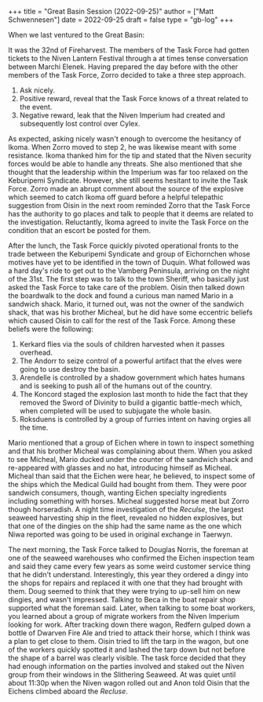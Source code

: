 +++
title = "Great Basin Session (2022-09-25)"
author = ["Matt Schwennesen"]
date = 2022-09-25
draft = false
type = "gb-log"
+++

When we last ventured to the Great Basin:

It was the 32nd of Fireharvest. The members of the Task Force had gotten tickets
to the Niven Lantern Festival through a at times tense conversation between
Marchi Elenek. Having prepared the day before with the
other members of the Task Force, Zorro decided to take a three step approach.

1.  Ask nicely.
2.  Positive reward, reveal that the Task Force knows of a threat related to the
    event.
3.  Negative reward, leak that the Niven Imperium had created and subsequently
    lost control over Cylex.

As expected, asking nicely wasn't enough to overcome the hesitancy of Ikoma.
When Zorro moved to step 2, he was likewise meant with some resistance. Ikoma
thanked him for the tip and stated that the Niven security forces would be able
to handle any threats. She also mentioned that she thought that the leadership
within the Imperium was far too relaxed on the Keburipemi Syndicate. However,
she still seems hesitant to invite the Task Force. Zorro made an abrupt comment
about the source of the explosive which seemed to catch Ikoma off guard before a
helpful telepathic suggestion from Oisin in the next room reminded Zorro that
the Task Force has the authority to go places and talk to people that it deems
are related to the investigation. Reluctantly, Ikoma agreed to invite the Task
Force on the condition that an escort be posted for them.

After the lunch, the Task Force quickly pivoted operational fronts to the trade
between the Keburipemi Syndicate and group of Eichornchen whose motives have yet
to be identified in the town of Duquin. What followed was a hard day's ride to
get out to the Vamberg Peninsula, arriving on the night of the 31st. The first
step was to talk to the town Sheriff, who basically just asked the Task Force to
take care of the problem. Oisin then talked down the boardwalk to the dock and
found a curious man named Mario in a sandwich shack. Mario, it turned out, was
not the owner of the sandwich shack, that was his brother Micheal, but he did
have some eccentric beliefs which caused Oisin to call for the rest of the Task
Force. Among these beliefs were the following:

1.  Kerkard flies via the souls of children harvested when it passes overhead.
2.  The Andorr to seize control of a powerful artifact
    that the elves were going to use destroy the basin.
3.  Arendelle is controlled by a shadow government which hates humans and is
    seeking to push all of the humans out of the country.
4.  The Koncord staged the explosion last month to hide the fact that they
    removed the Sword of Divinity to build a gigantic battle-mech which, when
    completed will be used to subjugate the whole basin.
5.  Roksduens is controlled by a group of furries intent on having orgies all
    the time.

Mario mentioned that a group of Eichen where in town to inspect something and
that his brother Micheal was complaining about them. When you asked to see
Micheal, Mario ducked under the counter of the sandwich shack and re-appeared
with glasses and no hat, introducing himself as Micheal. Micheal than said that
the Eichen were hear, he believed, to inspect some of the ships which the
Medical Guild had bought from them. They were poor sandwich consumers, though,
wanting Eichen specialty ingredients including something with horses. Micheal
suggested horse meat but Zorro though horseradish. A night time investigation of
the _Reculse_, the largest seaweed harvesting ship in the fleet, revealed no
hidden explosives, but that one of the dingies on the ship had the same name as
the one which Niwa reported was going to be used in original exchange in
Taerwyn.

The next morning, the Task Force talked to Douglas Norris, the foreman at one of
the seaweed warehouses who confirmed the Eichen inspection team and said they
came every few years as some weird customer service thing that he didn't
understand. Interestingly, this year they ordered a dingy into the shops for
repairs and replaced it with one that they had brought with them. Doug seemed to
think that they were trying to up-sell him on new dingies, and wasn't impressed.
Talking to Beca in the boat repair shop supported what the foreman said. Later,
when talking to some boat workers, you learned about a group of migrate workers
from the Niven Imperium looking for work. After tracking down there wagon,
Redfern gulped down a bottle of Dwarven Fire Ale and tried to attack their
horse, which I think was a plan to get close to them. Oisin tried to lift the
tarp in the wagon, but one of the workers quickly spotted it and lashed the tarp
down but not before the shape of a barrel was clearly visible. The task force
decided that they had enough information on the parties involved and staked out
the Niven group from their windows in the Slithering Seaweed. At was quiet until
about 11:30p when the Niven wagon rolled out and Anon told Oisin that the
Eichens climbed aboard the _Recluse_.
